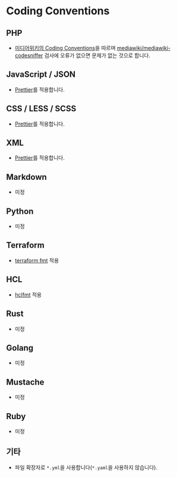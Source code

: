 # Coding Conventions

## PHP

- [미디어위키의 Coding Conventions]을 따르며 [mediawiki/mediawiki-codesniffer] 검사에 오류가 없으면 문제가 없는 것으로 합니다.

## JavaScript / JSON

- [Prettier]를 적용합니다.

## CSS / LESS / SCSS

- [Prettier]를 적용합니다.

## XML

- [Prettier]를 적용합니다.

## Markdown

- 미정

## Python

- 미정

## Terraform

- [terraform fmt] 적용

## HCL

- [hclfmt] 적용

## Rust

- 미정

## Golang

- 미정

## Mustache

- 미정

## Ruby

- 미정

## 기타

- 파일 확장자로 `*.yml`을 사용합니다(`*.yaml`을 사용하지 않습니다).

[미디어위키의 coding conventions]: https://www.mediawiki.org/wiki/Special:MyLanguage/Manual:Coding_conventions
[prettier]: https://prettier.io/
[mediawiki/mediawiki-codesniffer]: https://packagist.org/packages/mediawiki/mediawiki-codesniffer
[terraform fmt]: https://www.terraform.io/docs/cli/commands/fmt.html
[hclfmt]: https://pkg.go.dev/github.com/hashicorp/hcl/v2/cmd/hclfmt
